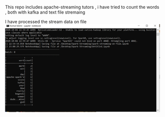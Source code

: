 This repo includes apache-streaming tutors , i have tried to count the words , both with kafka and text file stremaing

I have processed the stream data on file 
![alt text](https://github.com/mertse7en/apache-streaming/blob/master/read-from-text.png)
